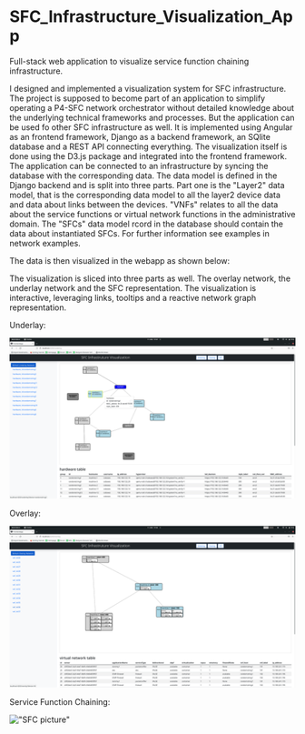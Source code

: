 # SFC_Infrastructure_Visualization_App

Full-stack web application to visualize service function chaining infrastructure. 

I designed and implemented a visualization system for SFC infrastructure. The project is supposed to become part of an application to simplify operating a P4-SFC network orchestrator without detailed knowledge about the underlying technical frameworks and processes. But the application can be used fo other SFC infrastructure as well.
It is implemented using Angular as an frontend framework, Django as a backend framework, an SQlite database and a REST API connecting everything. The visualization itself is done using the D3.js package and integrated into the frontend framework. The application can be connected to an infrastructure by syncing the database with the corresponding data. The data model is defined in the Django backend and is split into three parts. 
Part one is the "Layer2" data model, that is the corresponding data model to all the layer2 device data and data about links between the devices. "VNFs" relates to all the data about the service functions or virtual network functions in the administrative domain. The "SFCs" data model rcord in the database should contain the data about instantiated SFCs. For further information see examples in network examples.

The data is then visualized in the webapp as shown below:

The visualization is sliced into three parts as well. The overlay network, the underlay network and the SFC representation. The visualization is interactive, leveraging links, tooltips and a reactive network graph representation.

Underlay:

!["Underlay picture"](https://github.com/coderin42/SFC_Infrastructure_Visualization_App/blob/bb278fda7b7bd29d4686fca38d9b5693ffc4b95b/example%20pictures/Bildschirmfoto%20von%202022-03-11%2017-37-15.png)

Overlay:

!["Overlay picture"](https://github.com/coderin42/SFC_Infrastructure_Visualization_App/blob/ea55a9a9cbd622d8de3c2f6869b805b00c0dc39b/example%20pictures/Bildschirmfoto%20von%202022-03-11%2017-36-20.png)

Service Function Chaining:

!["SFC picture"](https://github.com/coderin42/SFC_Infrastructure_Visualization_App/blob/77419e7f86edeccf3b000f904cb9b2af64ce16e2/pictures/Bildschirmfoto%20von%202022-03-11%2017-38-27.png)
